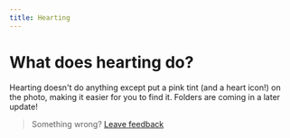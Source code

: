 ```yaml
---
title: Hearting
---
```


# What does hearting do?

Hearting doesn't do anything except put a pink tint (and a heart icon!) on the photo, making it easier for you to find it.
Folders are coming in a later update!

> Something wrong? [Leave feedback](https://forms.gle/agdyoB9PFfnv8cU1A/)

